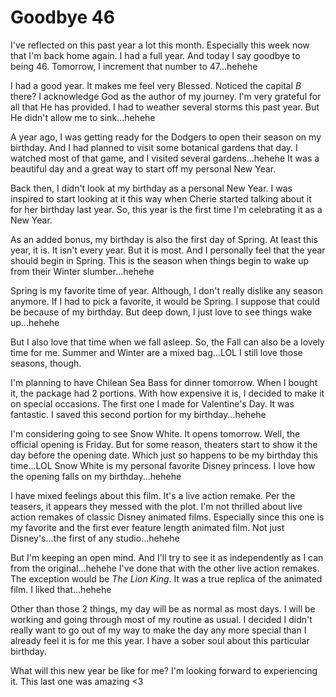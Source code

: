 # Goodbye 46

I've reflected on this past year a lot this month. Especially this week now that I'm back home again. I had a full year. And today I say goodbye to being 46. Tomorrow, I increment that number to 47...hehehe

I had a good year. It makes me feel very Blessed. Noticed the capital *B* there? I acknowledge God as the author of my journey. I'm very grateful for all that He has provided. I had to weather several storms this past year. But He didn't allow me to sink...hehehe

A year ago, I was getting ready for the Dodgers to open their season on my birthday. And I had planned to visit some botanical gardens that day. I watched most of that game, and I visited several gardens...hehehe It was a beautiful day and a great way to start off my personal New Year.

Back then, I didn't look at my birthday as a personal New Year. I was inspired to start looking at it this way when Cherie started talking about it for her birthday last year. So, this year is the first time I'm celebrating it as a New Year.

As an added bonus, my birthday is also the first day of Spring. At least this year, it is. It isn't every year. But it is most. And I personally feel that the year should begin in Spring. This is the season when things begin to wake up from their Winter slumber...hehehe

Spring is my favorite time of year. Although, I don't really dislike any season anymore. If I had to pick a favorite, it would be Spring. I suppose that could be because of my birthday. But deep down, I just love to see things wake up...hehehe

But I also love that time when we fall asleep. So, the Fall can also be a lovely time for me. Summer and Winter are a mixed bag...LOL I still love those seasons, though.

I'm planning to have Chilean Sea Bass for dinner tomorrow. When I bought it, the package had 2 portions. With how expensive it is, I decided to make it on special occasions. The first one I made for Valentine's Day. It was fantastic. I saved this second portion for my birthday...hehehe

I'm considering going to see Snow White. It opens tomorrow. Well, the official opening is Friday. But for some reason, theaters start to show it the day before the opening date. Which just so happens to be my birthday this time...LOL Snow White is my personal favorite Disney princess. I love how the opening falls on my birthday...hehehe

I have mixed feelings about this film. It's a live action remake. Per the teasers, it appears they messed with the plot. I'm not thrilled about live action remakes of classic Disney animated films. Especially since this one is my favorite and the first ever feature length animated film. Not just Disney's...the first of any studio...hehehe

But I'm keeping an open mind. And I'll try to see it as independently as I can from the original...hehehe I've done that with the other live action remakes. The exception would be *The Lion King*. It was a true replica of the animated film. I liked that...hehehe

Other than those 2 things, my day will be as normal as most days. I will be working and going through most of my routine as usual. I decided I didn't really want to go out of my way to make the day any more special than I already feel it is for me this year. I have a sober soul about this particular birthday.

What will this new year be like for me? I'm looking forward to experiencing it. This last one was amazing <3